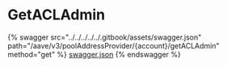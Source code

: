 # GetACLAdmin

{% swagger src="../../../../../.gitbook/assets/swagger.json" path="/aave/v3/poolAddressProvider/{account}/getACLAdmin" method="get" %}
[swagger.json](../../../../../.gitbook/assets/swagger.json)
{% endswagger %}
